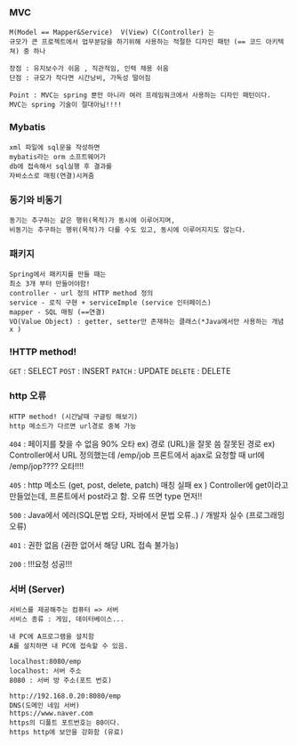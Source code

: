 ### MVC
    
    M(Model == Mapper&Service)  V(View) C(Controller) 는 
    규모가 큰 프로젝트에서 업무분담을 하기위해 사용하는 적절한 디자인 패턴 (== 코드 아키텍쳐) 중 하나 

    장점 : 유지보수가 쉬움 , 직관적임, 인력 채용 쉬움
    단점 : 규모가 작다면 시간낭비, 가독성 떨어짐

    Point : MVC는 spring 뿐만 아니라 여러 프레임워크에서 사용하는 디자인 패턴이다.
    MVC는 spring 기술이 절대아님!!!!
    
    
### Mybatis

	xml 파일에 sql문을 작성하면
	mybatis라는 orm 소프트웨어가
	db에 접속해서 sql실행 후 결과를 
	자바소스로 매핑(연결)시켜줌  

### 동기와 비동기 
	
	동기는 추구하는 같은 행위(목적)가 동시에 이루어지며, 
	비동기는 추구하는 행위(목적)가 다를 수도 있고, 동시에 이루어지지도 않는다.
    
### 패키지

    Spring에서 패키지를 만들 때는
    최소 3개 부터 만들어야함! 
    controller - url 정의 HTTP method 정의
    service - 로직 구현 + serviceImple (service 인터페이스)
    mapper - SQL 매핑 (==연결)
    VO(Value Object) : getter, setter만 존재하는 클래스(*Java에서만 사용하는 개념 x )
    
### !HTTP method!

  `GET` : SELECT
  `POST` : INSERT
  `PATCH` : UPDATE
  `DELETE` : DELETE 

### http 오류

    HTTP method! (시간날때 구글링 해보기)
    http 메소드가 다르면 url경로 중복 가능
   
 `404` : 페이지를 찾을 수 없음 90% 오타
    ex) 경로 (URL)을 잘못 씀
          잘못된 경로
 ex) Controller에서 URL 정의했는데
	    /emp/job
	프론트에서 ajax로 요청할 때 url에 
	    /emp/jop???? 오타!!!!  
        
 `405` : http 메소드 (get, post, delete, patch) 매칭 실패
    ex ) Controller에 get이라고 만들었는데, 프론트에서 post라고 함.
    오류 뜨면 type 먼저!!
    
 `500` : Java에서 에러(SQL문법 오타, 자바에서 문법 오류..) 
    / 개발자 실수 (프로그래밍 오류)
    
 `401` : 권한 없음
 (권한 없어서 해당 URL 접속 불가능)
    
 `200` : !!!요청 성공!!!
 
    
### 서버 (Server)

    서비스를 제공해주는 컴퓨터 => 서버
    서비스 종류 : 게임, 데이터베이스...

    내 PC에 A프로그램을 설치함 
    A를 설치하면 내 PC에 접속할 수 있음.

    localhost:8080/emp
    localhost: 서버 주소
    8080 : 서버 방 주소(포트 번호)

    http://192.168.0.20:8080/emp
    DNS(도메인 네임 서버)
    https://www.naver.com
    https의 디폴트 포트번호는 80이다.
    https http에 보안을 강화함 (유료)




